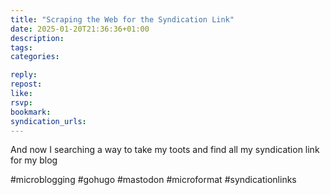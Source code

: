 ```yaml
---
title: "Scraping the Web for the Syndication Link"
date: 2025-01-20T21:36:36+01:00
description:
tags:
categories:

reply:
repost:
like:
rsvp:
bookmark:
syndication_urls:
---
```


And now I searching a way to take my toots and find all my syndication link for my blog

#microblogging #gohugo #mastodon #microformat #syndicationlinks
